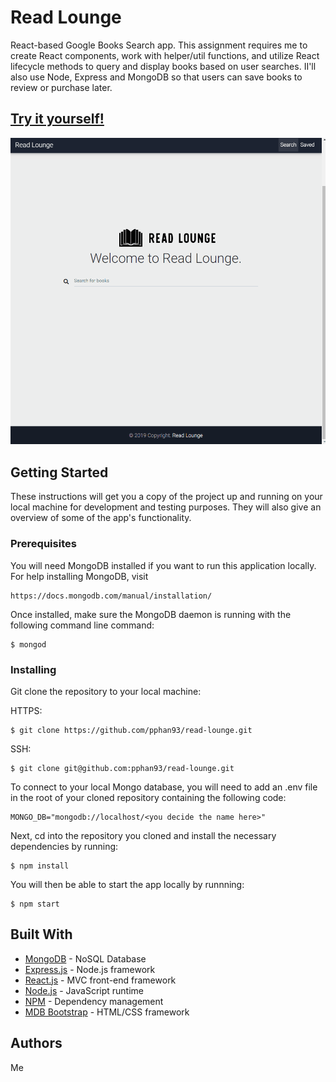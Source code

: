 # Read Lounge

React-based Google Books Search app. This assignment requires me to create React components, work with helper/util functions, and utilize React lifecycle methods to query and display books based on user searches. II'll also use Node, Express and MongoDB so that users can save books to review or purchase later.

## [Try it yourself!](https://readlounge.herokuapp.com/) 

![image](./read_lounge.gif)

## Getting Started

These instructions will get you a copy of the project up and running on your local machine for development and testing purposes. They will also give an overview of some of the app's functionality. 

### Prerequisites

You will need MongoDB installed if you want to run this application locally. For help installing MongoDB, visit
````
https://docs.mongodb.com/manual/installation/
````

Once installed, make sure the MongoDB daemon is running with the following command line command:
````
$ mongod
````

### Installing

Git clone the repository to your local machine: 

HTTPS:
```
$ git clone https://github.com/pphan93/read-lounge.git
```
SSH:
````
$ git clone git@github.com:pphan93/read-lounge.git
````

To connect to your local Mongo database, you will need to add an .env file in the root of your cloned repository containing the following code:
````
MONGO_DB="mongodb://localhost/<you decide the name here>"
````

Next, cd into the repository you cloned and install the necessary dependencies by running:
````
$ npm install
````

You will then be able to start the app locally by runnning:
````
$ npm start
````

## Built With

* [MongoDB](https://www.mongodb.com/) - NoSQL Database
* [Express.js](https://expressjs.com/) - Node.js framework
* [React.js](https://reactjs.org/) - MVC front-end framework 
* [Node.js](https://nodejs.org/en/) - JavaScript runtime
* [NPM]() - Dependency management
* [MDB Bootstrap](https://mdbootstrap.com/) - HTML/CSS framework

## Authors

Me

